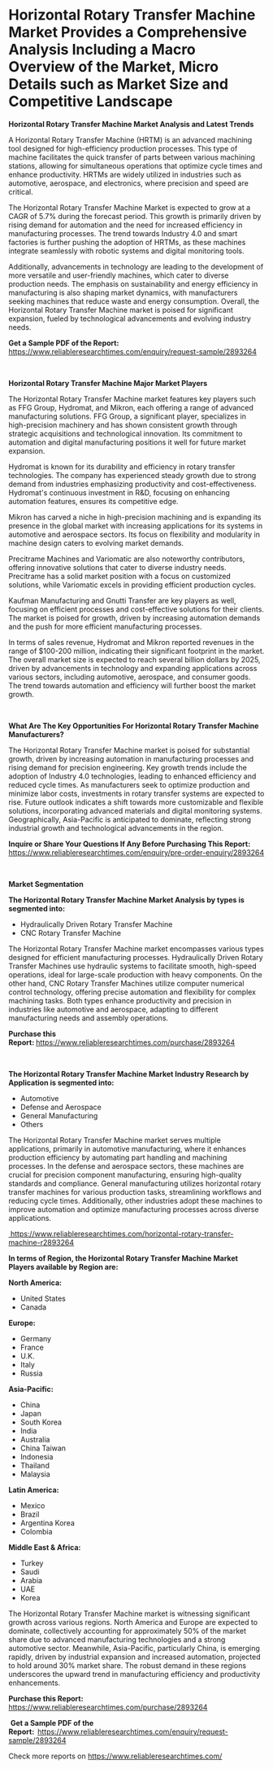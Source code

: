 <p><h1>Horizontal Rotary Transfer Machine Market Provides a Comprehensive Analysis Including a Macro Overview of the Market, Micro Details such as Market Size and Competitive Landscape</h1></p><p><strong>Horizontal Rotary Transfer Machine Market Analysis and Latest Trends</strong></p>
<p><p>A Horizontal Rotary Transfer Machine (HRTM) is an advanced machining tool designed for high-efficiency production processes. This type of machine facilitates the quick transfer of parts between various machining stations, allowing for simultaneous operations that optimize cycle times and enhance productivity. HRTMs are widely utilized in industries such as automotive, aerospace, and electronics, where precision and speed are critical.</p><p>The Horizontal Rotary Transfer Machine Market is expected to grow at a CAGR of 5.7% during the forecast period. This growth is primarily driven by rising demand for automation and the need for increased efficiency in manufacturing processes. The trend towards Industry 4.0 and smart factories is further pushing the adoption of HRTMs, as these machines integrate seamlessly with robotic systems and digital monitoring tools. </p><p>Additionally, advancements in technology are leading to the development of more versatile and user-friendly machines, which cater to diverse production needs. The emphasis on sustainability and energy efficiency in manufacturing is also shaping market dynamics, with manufacturers seeking machines that reduce waste and energy consumption. Overall, the Horizontal Rotary Transfer Machine market is poised for significant expansion, fueled by technological advancements and evolving industry needs.</p></p>
<p><strong>Get a Sample PDF of the Report:&nbsp;</strong> <a href="https://www.reliableresearchtimes.com/enquiry/request-sample/2893264?utm_campaign=3227&utm_medium=2&utm_source=Github&utm_content=ia&utm_term=15032025&utm_id=horizontal-rotary-transfer-machine">https://www.reliableresearchtimes.com/enquiry/request-sample/2893264</a></p>
<p>&nbsp;</p>
<p><strong>Horizontal Rotary Transfer Machine Major Market Players</strong></p>
<p><p>The Horizontal Rotary Transfer Machine market features key players such as FFG Group, Hydromat, and Mikron, each offering a range of advanced manufacturing solutions. FFG Group, a significant player, specializes in high-precision machinery and has shown consistent growth through strategic acquisitions and technological innovation. Its commitment to automation and digital manufacturing positions it well for future market expansion.</p><p>Hydromat is known for its durability and efficiency in rotary transfer technologies. The company has experienced steady growth due to strong demand from industries emphasizing productivity and cost-effectiveness. Hydromat's continuous investment in R&D, focusing on enhancing automation features, ensures its competitive edge.</p><p>Mikron has carved a niche in high-precision machining and is expanding its presence in the global market with increasing applications for its systems in automotive and aerospace sectors. Its focus on flexibility and modularity in machine design caters to evolving market demands.</p><p>Precitrame Machines and Variomatic are also noteworthy contributors, offering innovative solutions that cater to diverse industry needs. Precitrame has a solid market position with a focus on customized solutions, while Variomatic excels in providing efficient production cycles.</p><p>Kaufman Manufacturing and Gnutti Transfer are key players as well, focusing on efficient processes and cost-effective solutions for their clients. The market is poised for growth, driven by increasing automation demands and the push for more efficient manufacturing processes.</p><p>In terms of sales revenue, Hydromat and Mikron reported revenues in the range of $100-200 million, indicating their significant footprint in the market. The overall market size is expected to reach several billion dollars by 2025, driven by advancements in technology and expanding applications across various sectors, including automotive, aerospace, and consumer goods. The trend towards automation and efficiency will further boost the market growth.</p></p>
<p>&nbsp;</p>
<p><strong>What Are The Key Opportunities For Horizontal Rotary Transfer Machine Manufacturers?</strong></p>
<p><p>The Horizontal Rotary Transfer Machine market is poised for substantial growth, driven by increasing automation in manufacturing processes and rising demand for precision engineering. Key growth trends include the adoption of Industry 4.0 technologies, leading to enhanced efficiency and reduced cycle times. As manufacturers seek to optimize production and minimize labor costs, investments in rotary transfer systems are expected to rise. Future outlook indicates a shift towards more customizable and flexible solutions, incorporating advanced materials and digital monitoring systems. Geographically, Asia-Pacific is anticipated to dominate, reflecting strong industrial growth and technological advancements in the region.</p></p>
<p><strong>Inquire or Share Your Questions If Any Before Purchasing This Report:</strong> <a href="https://www.reliableresearchtimes.com/enquiry/pre-order-enquiry/2893264?utm_campaign=3227&utm_medium=2&utm_source=Github&utm_content=ia&utm_term=15032025&utm_id=horizontal-rotary-transfer-machine">https://www.reliableresearchtimes.com/enquiry/pre-order-enquiry/2893264</a></p>
<p>&nbsp;</p>
<p><strong>Market Segmentation</strong></p>
<p><strong>The Horizontal Rotary Transfer Machine Market Analysis by types is segmented into:</strong></p>
<p><ul><li>Hydraulically Driven Rotary Transfer Machine</li><li>CNC Rotary Transfer Machine</li></ul></p>
<p><p>The Horizontal Rotary Transfer Machine market encompasses various types designed for efficient manufacturing processes. Hydraulically Driven Rotary Transfer Machines use hydraulic systems to facilitate smooth, high-speed operations, ideal for large-scale production with heavy components. On the other hand, CNC Rotary Transfer Machines utilize computer numerical control technology, offering precise automation and flexibility for complex machining tasks. Both types enhance productivity and precision in industries like automotive and aerospace, adapting to different manufacturing needs and assembly operations.</p></p>
<p><strong>Purchase this Report:&nbsp;</strong><a href="https://www.reliableresearchtimes.com/purchase/2893264?utm_campaign=3227&utm_medium=2&utm_source=Github&utm_content=ia&utm_term=15032025&utm_id=horizontal-rotary-transfer-machine">https://www.reliableresearchtimes.com/purchase/2893264</a></p>
<p>&nbsp;</p>
<p><strong>The Horizontal Rotary Transfer Machine Market Industry Research by Application is segmented into:</strong></p>
<p><ul><li>Automotive</li><li>Defense and Aerospace</li><li>General Manufacturing</li><li>Others</li></ul></p>
<p><p>The Horizontal Rotary Transfer Machine market serves multiple applications, primarily in automotive manufacturing, where it enhances production efficiency by automating part handling and machining processes. In the defense and aerospace sectors, these machines are crucial for precision component manufacturing, ensuring high-quality standards and compliance. General manufacturing utilizes horizontal rotary transfer machines for various production tasks, streamlining workflows and reducing cycle times. Additionally, other industries adopt these machines to improve automation and optimize manufacturing processes across diverse applications.</p></p>
<p><a href="https://www.reliableresearchtimes.com/horizontal-rotary-transfer-machine-r2893264?utm_campaign=3227&utm_medium=2&utm_source=Github&utm_content=ia&utm_term=15032025&utm_id=horizontal-rotary-transfer-machine">&nbsp;https://www.reliableresearchtimes.com/horizontal-rotary-transfer-machine-r2893264</a></p>
<p><strong>In terms of Region, the Horizontal Rotary Transfer Machine Market Players available by Region are:</strong></p>
<p>
    <p> <strong> North America: </strong>
        <ul>
            <li>United States</li>
            <li>Canada</li>
        </ul>
        </p> 
    <p> <strong> Europe: </strong>
        <ul>
            <li>Germany</li>
            <li>France</li>
            <li>U.K.</li>
            <li>Italy</li>
            <li>Russia</li>
        </ul>
        </p> 
    <p> <strong> Asia-Pacific: </strong>
        <ul>
            <li>China</li>
            <li>Japan</li>
            <li>South Korea</li>
            <li>India</li>
            <li>Australia</li>
            <li>China Taiwan</li>
            <li>Indonesia</li>
            <li>Thailand</li>
            <li>Malaysia</li>
        </ul>
        </p> 
    <p> <strong> Latin America: </strong>
        <ul>
            <li>Mexico</li>
            <li>Brazil</li>
            <li>Argentina Korea</li>
            <li>Colombia</li>
        </ul>
        </p> 
    <p> <strong> Middle East & Africa: </strong>
        <ul>
            <li>Turkey</li>
            <li>Saudi</li>
            <li>Arabia</li>
            <li>UAE</li>
            <li>Korea</li>
        </ul>
    </p>
    </p>
<p><p>The Horizontal Rotary Transfer Machine market is witnessing significant growth across various regions. North America and Europe are expected to dominate, collectively accounting for approximately 50% of the market share due to advanced manufacturing technologies and a strong automotive sector. Meanwhile, Asia-Pacific, particularly China, is emerging rapidly, driven by industrial expansion and increased automation, projected to hold around 30% market share. The robust demand in these regions underscores the upward trend in manufacturing efficiency and productivity enhancements.</p></p>
<p><strong>Purchase this Report: </strong><a href="https://www.reliableresearchtimes.com/purchase/2893264?utm_campaign=3227&utm_medium=2&utm_source=Github&utm_content=ia&utm_term=15032025&utm_id=horizontal-rotary-transfer-machine">https://www.reliableresearchtimes.com/purchase/2893264</a></p>
<p>&nbsp;<strong>Get a Sample PDF of the Report:&nbsp;&nbsp;</strong><a href="https://www.reliableresearchtimes.com/enquiry/request-sample/2893264?utm_campaign=3227&utm_medium=2&utm_source=Github&utm_content=ia&utm_term=15032025&utm_id=horizontal-rotary-transfer-machine">https://www.reliableresearchtimes.com/enquiry/request-sample/2893264</a></p>
<p><strong></strong></p>
<p>Check more reports on <a href="https://www.reliableresearchtimes.com/?utm_campaign=3227&utm_medium=2&utm_source=Github&utm_content=ia&utm_term=15032025&utm_id=horizontal-rotary-transfer-machine">https://www.reliableresearchtimes.com/</a></p>